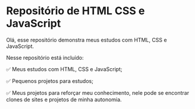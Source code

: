 # Repositório de HTML CSS e JavaScript

 Olá, esse repositório demonstra meus estudos com HTML, CSS e JavaScript.

 Nesse repositório está incluído:

 :white_check_mark: Meus estudos com HTML, CSS e JavaScript;

 :white_check_mark: Pequenos projetos para estudos;

 :white_check_mark: Meus projetos para reforçar meu conhecimento, nele pode se encontrar clones de sites e projetos de minha autonomia.